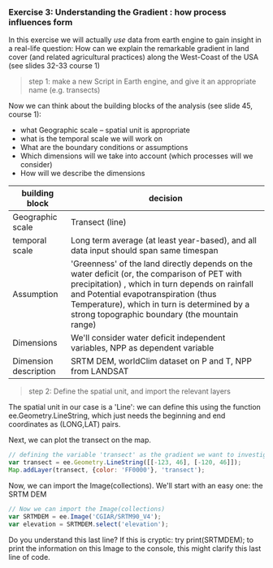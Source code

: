 ### Exercise 3: Understanding the Gradient : how process influences form

In this exercise we will actually *use* data from earth engine to gain insight in a real-life question: 
How can we explain the remarkable gradient in land cover (and related agricultural practices) along the West-Coast of the USA (see slides 32-33 course 1)

> step 1: make a new Script in Earth engine, and give it an appropriate name (e.g. transects)


Now we can think about the building blocks of the analysis (see slide 45, course 1): 
- what Geographic scale – spatial unit is appropriate
- what is the temporal scale we will work on
- What are the boundary conditions or assumptions
- Which dimensions will we take into account (which processes will we consider)
- How will we describe the dimensions


| building block  |  decision |
|---|---|
| Geographic scale |  Transect (line) |
| temporal scale |  Long term average (at least year-based), and all data input should span same timespan |
| Assumption | 'Greenness' of the land directly depends on the water deficit (or, the comparison of PET with precipitation) , which in turn depends on rainfall and Potential evapotranspiration (thus Temperature), which in turn is determined by a strong topographic boundary (the mountain range) |
| Dimensions | We'll consider water deficit independent variables, NPP as dependent variable |
| Dimension description | SRTM DEM, worldClim dataset on P and T, NPP from LANDSAT |


> step 2: Define the spatial unit, and import the relevant layers

The spatial unit in our case is a 'Line': we can define this using the function ee.Geometry.LineString, which just needs the beginning and end coordinates as (LONG,LAT) pairs. 

Next, we can plot the transect on the map. 

```javascript
// defining the variable 'transect' as the gradient we want to investigate:  
var transect = ee.Geometry.LineString([[-123, 46], [-120, 46]]);
Map.addLayer(transect, {color: 'FF0000'}, 'transect');
```

Now, we can import the Image(collections). We'll start with an easy one: the SRTM DEM

```javascript
// Now we can import the Image(collections)
var SRTMDEM = ee.Image('CGIAR/SRTM90_V4');
var elevation = SRTMDEM.select('elevation');
```

Do you understand this last line? If this is cryptic: try print(SRTMDEM); to print the information on this Image to the console, this might clarify this last line of code. 
